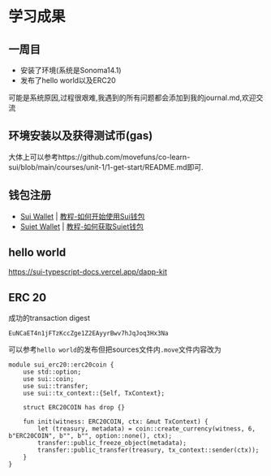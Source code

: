 # 学习成果

## 一周目

+ 安装了环境(系统是Sonoma14.1)
+ 发布了hello world以及ERC20

可能是系统原因,过程很艰难,我遇到的所有问题都会添加到我的journal.md,欢迎交流



## 环境安装以及获得测试币(gas)

大体上可以参考https://github.com/movefuns/co-learn-sui/blob/main/courses/unit-1/1-get-start/README.md即可.

## 钱包注册

- [Sui Wallet](https://chrome.google.com/webstore/detail/opcgpfmipidbgpenhmajoajpbobppdil) | [教程-如何开始使用Sui钱包](https://mp.weixin.qq.com/s/-_hCFUO-62hv9amPzmJdeg)
- [Suiet Wallet](https://chrome.google.com/webstore/detail/suiet-sui-wallet/khpkpbbcccdmmclmpigdgddabeilkdpd) | [教程-如何获取Suiet钱包](https://suiet.app/blog/what-is-suiet-sui-wallet-how-to-use-sui-wallet)

## hello world 

https://sui-typescript-docs.vercel.app/dapp-kit

## ERC 20

成功的transaction digest

```
EuNCaET4n1jFTzKccZge1Z2EAyyrBwv7hJqJoq3Hx3Na
```

可以参考`hello world`的发布但把sources文件内`.move`文件内容改为

```
module sui_erc20::erc20coin {
    use std::option;
    use sui::coin;
    use sui::transfer;
    use sui::tx_context::{Self, TxContext};

    struct ERC20COIN has drop {}

    fun init(witness: ERC20COIN, ctx: &mut TxContext) {
        let (treasury, metadata) = coin::create_currency(witness, 6, b"ERC20COIN", b"", b"", option::none(), ctx);
        transfer::public_freeze_object(metadata);
        transfer::public_transfer(treasury, tx_context::sender(ctx));
    }
}
```

